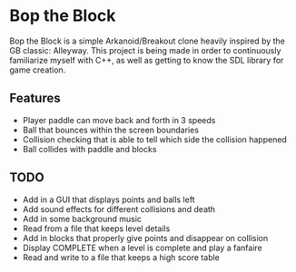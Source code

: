 # Bop the Block
Bop the Block is a simple Arkanoid/Breakout clone heavily inspired by the GB classic: Alleyway. This project is being made in order to continuously familiarize myself with C++, as well as getting to know the SDL library for game creation.

## Features
* Player paddle can move back and forth in 3 speeds
* Ball that bounces within the screen boundaries
* Collision checking that is able to tell which side the collision happened
* Ball collides with paddle and blocks

## TODO
* Add in a GUI that displays points and balls left
* Add sound effects for different collisions and death
* Add in some background music
* Read from a file that keeps level details
* Add in blocks that properly give points and disappear on collision
* Display COMPLETE when a level is complete and play a fanfaire
* Read and write to a file that keeps a high score table
